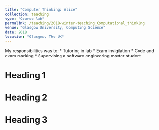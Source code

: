 ```yaml
---
title: "Computer Thinking: Alice"
collection: teaching
type: "Course lab"
permalink: /teaching/2018-winter-teaching_Computational_thinking
venue: "Glasgow University, Computing Science"
date: 2018
location: "Glasgow, The UK"
---
```


My responsibilities was to:
    * Tutoring in lab
    * Exam invigilation
    * Code and exam marking
    * Supervising a software engineering master student

Heading 1
======

Heading 2
======

Heading 3
======
